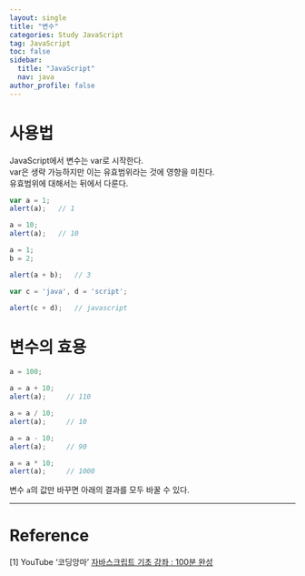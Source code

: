 ```yaml
---
layout: single
title: "변수"
categories: Study JavaScript
tag: JavaScript
toc: false
sidebar:
  title: "JavaScript"
  nav: java
author_profile: false
---
```


# 사용법
JavaScript에서 변수는 var로 시작한다.  
var은 생략 가능하지만 이는 유효범위라는 것에 영향을 미친다.  
유효범위에 대해서는 뒤에서 다룬다.
```javascript
var a = 1;
alert(a);   // 1

a = 10;
alert(a);   // 10
```
```javascript
a = 1;
b = 2;

alert(a + b);   // 3
```
```javascript
var c = 'java', d = 'script';

alert(c + d);   // javascript
```

# 변수의 효용
```javascript
a = 100;

a = a + 10;
alert(a);     // 110

a = a / 10;
alert(a);     // 10

a = a - 10;
alert(a);     // 90

a = a * 10;
alert(a);     // 1000
```
변수 `a`의 값만 바꾸면 아래의 결과를 모두 바꿀 수 있다.  

---

# Reference

[1] YouTube ‘코딩앙마’ [자바스크립트 기초 강좌 : 100분 완성](https://youtu.be/KF6t61yuPCY)